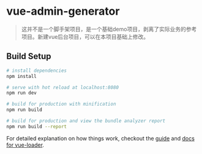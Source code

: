# vue-admin-generator

> 这并不是一个脚手架项目，是一个基础demo项目，剥离了实际业务的参考项目。新建vue后台项目，可以在本项目基础上修改。

## Build Setup

``` bash
# install dependencies
npm install

# serve with hot reload at localhost:8080
npm run dev

# build for production with minification
npm run build

# build for production and view the bundle analyzer report
npm run build --report
```

For detailed explanation on how things work, checkout the [guide](http://vuejs-templates.github.io/webpack/) and [docs for vue-loader](http://vuejs.github.io/vue-loader).

